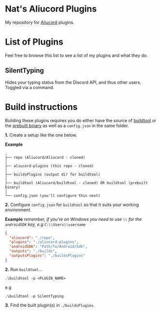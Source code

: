 # Nat's Aliucord Plugins

My repository for [Aliucord](https://github.com/Aliucord) plugins.

# List of Plugins

Feel free to browse this list to see a list of my plugins and what they do.

## SilentTyping

Hides your typing status from the Discord API, and thus other users. Toggled via a command.

# Build instructions

Building these plugins requires you do either have the source of [buildtool](https://github.com/Aliucord/buildtool) or the [prebuilt binary](https://github.com/Aliucord/buildtool/releases/latest) as well as a `config.json` in the same folder.

**1.** Create a setup like the one below.

**Example**

```
.
├── repo (Aliucord/Aliucord - cloned)
│
├── aliucord-plugins (this repo - cloned)
│
├── buildsPlugins (output dir for buildtool)
│
├── buildtool (Aliucord/buildtool - cloned) OR buildtool (prebuilt binary)
│
└── config.json (you'll configure this next)
```

**2.** Configure `config.json` for `buildtool` so that it suits your working environment.

**Example** _remember, if you're on Windows you need to use `\\` for the `androidSDK` key, e.g `C:\\Users\\username`_

```json
{
  "aliucord": "./repo",
  "plugins": "./aliucord-plugins",
  "androidSDK": "Path/To/Android/Sdk",
  "outputs": "./builds",
  "outputsPlugins": "./buildsPlugins"
}
```

**2.** Run `buildtool`...

```
.\buildtool -p <PLUGIN_NAME>
```
e.g
```
.\buildtool -p SilentTyping
```

**3.** Find the built plugin(s) in `./buildsPlugins`.